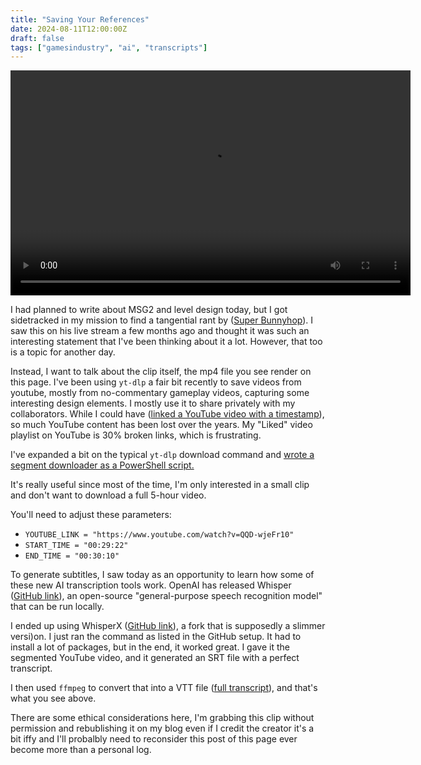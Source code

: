```yaml
---
title: "Saving Your References"
date: 2024-08-11T12:00:00Z
draft: false
tags: ["gamesindustry", "ai", "transcripts"]
---
```


<div class="video-container">
  <video width="640" height="360" controls class="custom-subtitles">
    <source src="/videos/segment_20240811_171525_480p.mp4" type="video/mp4">
    <track src="/videos/segment_20240811_171525.vtt" kind="subtitles" srclang="en" label="English" default>
    Your browser does not support the video tag.
  </video>
</div>


I had planned to write about MSG2 and level design today, but I got sidetracked in my mission to find a tangential rant by ([Super Bunnyhop](https://www.youtube.com/channel/UCWqr2tH3dPshNhPjV5h1xRw)). I saw this on his live stream a few months ago and thought it was such an interesting statement that I've been thinking about it a lot. However, that too is a topic for another day.  

Instead, I want to talk about the clip itself, the mp4 file you see render on this page. I've been using `yt-dlp` a fair bit recently to save videos from youtube, mostly from no-commentary gameplay videos, capturing some interesting design elements. I mostly use it to share privately with my collaborators. While I could have ([linked a YouTube video with a timestamp](https://www.youtube.com/watch?v=QQD-wjeFr10&t=1786s)), so much YouTube content has been lost over the years. My "Liked" video playlist on YouTube is 30% broken links, which is frustrating.

I've expanded a bit on the typical `yt-dlp` download command and [wrote a segment downloader as a PowerShell script.](/scripts/yt-downloader-segments.txt)

<!--more-->


It's really useful since most of the time, I'm only interested in a small clip and don't want to download a full 5-hour video.

You'll need to adjust these parameters:
- `YOUTUBE_LINK = "https://www.youtube.com/watch?v=QQD-wjeFr10"`
- `START_TIME = "00:29:22"`
- `END_TIME = "00:30:10"`

To generate subtitles, I saw today as an opportunity to learn how some of these new AI transcription tools work. OpenAI has released Whisper ([GitHub link](https://github.com/openai/whisper)), an open-source "general-purpose speech recognition model" that can be run locally.

I ended up using WhisperX ([GitHub link](https://github.com/m-bain/whisperX)), a fork that is supposedly a slimmer versi)on. I just ran the command as listed in the GitHub setup. It had to install a lot of packages, but in the end, it worked great. I gave it the segmented YouTube video, and it generated an SRT file with a perfect transcript.

I then used `ffmpeg` to convert that into a VTT file ([full transcript](/videos/segment_20240811_171525.vtt)), and that's what you see above. 

There are some ethical considerations here, I'm grabbing this clip without permission and rebublishing it on my blog even if I credit the creator it's a bit iffy and I'll probalbly need to reconsider this post of this page ever become more than a personal log. 